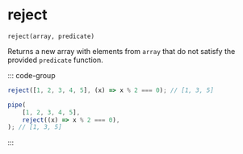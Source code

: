 # reject

`reject(array, predicate)`

Returns a new array with elements from `array` that do not satisfy the provided `predicate` function.

::: code-group

```ts [data-first]
reject([1, 2, 3, 4, 5], (x) => x % 2 === 0); // [1, 3, 5]
```

```ts [data-last]
pipe(
    [1, 2, 3, 4, 5],
    reject((x) => x % 2 === 0),
); // [1, 3, 5]
```

:::
